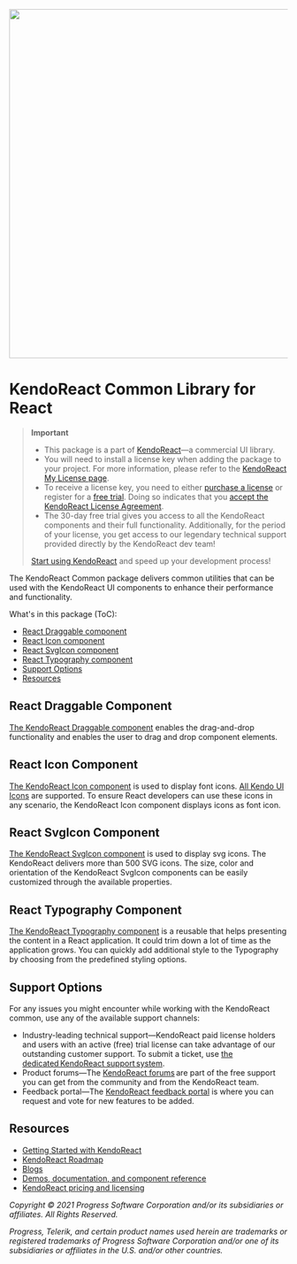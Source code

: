 <a href="https://www.telerik.com/kendo-react-ui/?utm_medium=referral&utm_source=npm&utm_campaign=kendo-ui-react-trial-npm-common&utm_content=banner" target="_blank">
<img width="631" src="https://www.telerik.com/kendo-react-ui/npm-banner.svg">
</a>

# KendoReact Common Library for React

> **Important**
> * This package is а part of [KendoReact](https://www.telerik.com/kendo-react-ui/?utm_medium=referral&utm_source=npm&utm_campaign=kendo-ui-react-trial-npm-common)&mdash;a commercial UI library.
> * You will need to install a license key when adding the package to your project. For more information, please refer to the [KendoReact My License page](https://www.telerik.com/kendo-react-ui/my-license/?utm_medium=referral&utm_source=npm&utm_campaign=kendo-ui-react-trial-npm-common).
> * To receive a license key, you need to either [purchase a license](https://www.telerik.com/kendo-react-ui/pricing/?utm_medium=referral&utm_source=npm&utm_campaign=kendo-ui-react-trial-npm-common) or register for a [free trial](https://www.telerik.com/download-login-v2-kendo-react-ui?utm_medium=referral&utm_source=npm&utm_campaign=kendo-ui-react-trial-npm-common). Doing so indicates that you [accept the KendoReact License Agreement](https://www.telerik.com/purchase/license-agreement/progress-kendoreact?utm_medium=referral&utm_source=npm&utm_campaign=kendo-ui-react-trial-npm-common).
> * The 30-day free trial gives you access to all the KendoReact components and their full functionality. Additionally, for the period of your license, you get access to our legendary technical support provided directly by the KendoReact dev team!
>
> [Start using KendoReact](https://www.telerik.com/download-login-v2-kendo-react-ui?utm_medium=referral&utm_source=npm&utm_campaign=kendo-ui-react-trial-npm-common) and speed up your development process!

The KendoReact Common package delivers common utilities that can be used with the KendoReact UI components to enhance their performance and functionality.

What's in this package (ToC):

* [React Draggable component](#react-draggable-component)
* [React Icon component](#react-icon-component)
* [React SvgIcon component](#react-svgicon-component)
* [React Typography component](#react-typography-component)
* [Support Options](#support-options)
* [Resources](#resources)

## React Draggable Component

[The KendoReact Draggable component](https://www.telerik.com/kendo-react-ui/components/utils/draggable/?utm_medium=referral&utm_source=npm&utm_campaign=kendo-ui-react-trial-npm-common) enables the drag-and-drop functionality and enables the user to drag and drop component elements.

## React Icon Component

[The KendoReact Icon component](https://www.telerik.com/kendo-react-ui/components/utils/icon/?utm_medium=referral&utm_source=npm&utm_campaign=kendo-ui-react-trial-npm-common) is used to display font icons. [All Kendo UI Icons](https://www.telerik.com/kendo-react-ui/components/styling/icons/#list-of-font-icons/?utm_medium=referral&utm_source=npm&utm_campaign=kendo-ui-react-trial-npm-common) are supported. To ensure React developers can use these icons in any scenario, the KendoReact Icon component displays icons as font icon.

## React SvgIcon Component

[The KendoReact SvgIcon component](https://www.telerik.com/kendo-react-ui/components/utils/svgicon/?utm_medium=referral&utm_source=npm&utm_campaign=kendo-ui-react-trial-npm-common) is used to display svg icons. The KendoReact delivers more than 500 SVG icons. The size, color and orientation of the KendoReact SvgIcon components can be easily customized through the available properties.

## React Typography Component

[The KendoReact Typography component](https://www.telerik.com/kendo-react-ui/components/utils/typography/?utm_medium=referral&utm_source=npm&utm_campaign=kendo-ui-react-trial-npm-common) is a reusable that helps presenting the content in a React application. It could trim down a lot of time as the application grows. You can quickly add additional style to the Typography by choosing from the predefined styling options.

## Support Options

For any issues you might encounter while working with the KendoReact common, use any of the available support channels:

* Industry-leading technical support&mdash;KendoReact paid license holders and users with an active (free) trial license can take advantage of our outstanding customer support. To submit a ticket, use [the dedicated KendoReact support system](https://www.telerik.com/account/support-tickets?utm_medium=referral&utm_source=npm&utm_campaign=kendo-ui-react-trial-npm-common).
* Product forums&mdash;The [KendoReact forums](https://www.telerik.com/forums/kendo-ui-react?utm_medium=referral&utm_source=npm&utm_campaign=kendo-ui-react-trial-npm-common) are part of the free support you can get from the community and from the KendoReact team.
* Feedback portal&mdash;The [KendoReact feedback portal](https://feedback.telerik.com/kendo-react-ui?utm_medium=referral&utm_source=npm&utm_campaign=kendo-ui-react-trial-npm-common) is where you can request and vote for new features to be added.

## Resources

* [Getting Started with KendoReact](https://www.telerik.com/kendo-react-ui/getting-started/?utm_medium=referral&utm_source=npm&utm_campaign=kendo-ui-react-trial-npm-common)
* [KendoReact Roadmap](https://www.telerik.com/kendo-react-ui/roadmap/?utm_medium=referral&utm_source=npm&utm_campaign=kendo-ui-react-trial-npm-common)
* [Blogs](https://www.telerik.com/blogs/tag/kendoreact?utm_medium=referral&utm_source=npm&utm_campaign=kendo-ui-react-trial-npm-common)
* [Demos, documentation, and component reference](https://www.telerik.com/kendo-react-ui/components/?utm_medium=referral&utm_source=npm&utm_campaign=kendo-ui-react-trial-npm-common)
* [KendoReact pricing and licensing](https://www.telerik.com/kendo-react-ui/pricing/?utm_medium=referral&utm_source=npm&utm_campaign=kendo-ui-react-trial-npm-common)

*Copyright © 2021 Progress Software Corporation and/or its subsidiaries or affiliates. All Rights Reserved.*

*Progress, Telerik, and certain product names used herein are trademarks or registered trademarks of Progress Software Corporation and/or one of its subsidiaries or affiliates in the U.S. and/or other countries.*
